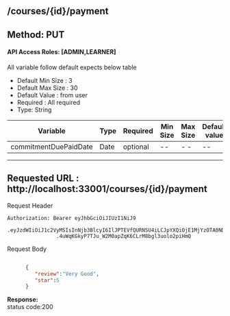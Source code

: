 
##  /courses/{id}/payment

## Method: PUT
#### API Access Roles: [ADMIN,LEARNER]
All variable follow  default expects below table
* Default Min Size : 3
* Default Max Size : 30
* Default Value : from user
* Required : All required
* Type: String

Variable  | Type | Required | Min Size | Max Size | Default value
------------- | ------------- | ------------- | ------------- | ------------- | -------------
commitmentDuePaidDate  | Date  | optional | -- | - -| --

---
Requested URL : http://localhost:33001/courses/{id}/payment<br>
---
Request Header
```
Authorization: Bearer eyJhbGciOiJIUzI1NiJ9
                .eyJzdWIiOiJ1c2VyMSIsInNjb3BlcyI6IlJPTEVfQURNSU4iLCJpYXQiOjE1MjYzOTA0NDMsImV4cCI6MTUyNjQwODQ0M30
                .4uWqKGkyP7TJu_W2M0apZqK6CLrM8bgl3uolo2piHmQ
```
Request Body
```json

      {       
         "review":"Very Good",
         "star":5
      }
```
**Response:** <br>
status code:200

